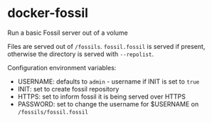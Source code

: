 # docker-fossil

Run a basic Fossil server out of a volume

Files are served out of `/fossils`. `fossil.fossil` is served if present, otherwise 
the directory is served with `--repolist`.

Configuration environment variables:

- USERNAME: defaults to `admin` - username if INIT is set to `true`
- INIT: set to create fossil repository
- HTTPS: set to inform fossil it is being served over HTTPS
- PASSWORD: set to change the username for $USERNAME on `/fossils/fossil.fossil`
